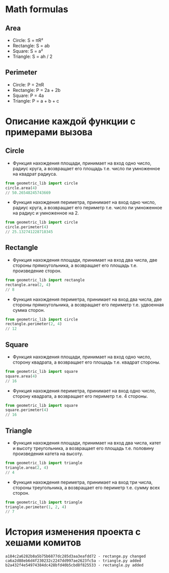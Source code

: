 # Math formulas

## Area
- Circle: S = πR²
- Rectangle: S = ab
- Square: S = a²
- Triangle: S = ah / 2

## Perimeter
- Circle: P = 2πR
- Rectangle: P = 2a + 2b
- Square: P = 4a
- Triangle: P = a + b + c


# Описание каждой функции с примерами вызова

## Circle
- Функция нахождения площади, принимает на вход одно число, радиус круга, а возвращает его площадь т.e. число пи умноженное на квадрат радиуса.
```python
from geometric_lib import circle
circle.area(4)
// 50.26548245743669
```
- Функция нахождения периметра, принимает на вход одно число, радиус круга, а возвращает его периметр т.e. число пи умноженное на радиус и умноженное на 2.
```python
from geometric_lib import circle
circle.perimeter(4)
// 25.132741228718345
```

## Rectangle
- Функция нахождения площади, принимает на вход два числа, две стороны прямоугольника, а возвращает его площадь т.e. произведение сторон.
```python
from geometric_lib import rectangle
rectangle.area(2, 4)
// 8
```
- Функция нахождения периметра, принимает на вход два числа, две стороны прямоугольника, а возвращает его периметр т.e. удвоенная сумма сторон.
```python
from geometric_lib import circle
rectangle.perimeter(2, 4)
// 12
```

## Square
- Функция нахождения площади, принимает на вход одно число, сторону квадрата, а возвращает его площадь т.e. квадрат стороны.
```python
from geometric_lib import square
square.area(4)
// 16
```
- Функция нахождения периметра, принимает на вход одно число, сторону квадрата, а возвращает его периметр т.e. 4 стороны.
```python
from geometric_lib import square
square.perimeter(4)
// 16
```

## Triangle
- Функция нахождения площади, принимает на вход два числа, катет и высоту треугольника, а возвращает его площадь т.e. половину произведения катета на высоту.
```python
from geometric_lib import triangle
triangle.area(2, 4)
// 4
```
- Функция нахождения периметра, принимает на вход три числа, стороны треугольника, а возвращает его периметр т.e. сумму всех сторон.
```python
from geometric_lib import triangle
triangle.perimeter(1, 2, 4)
// 7
```


# История изменения проекта с хешами комитов
```hash
a184c2a6282b8a5b75b6877dc285d3aa3eafdd72 - rectange.py changed
ca6a2d88eb6d4f230232c2247dd997ae2623fc5a - triangle.py added
b2a432f4e54974384dc428bfd40b5cbd8f825533 - rectangle.py added
```

